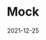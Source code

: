 ---
title: "Mock"
date: 2021-12-25
authors: ["Admin"]
summary: "Memahami mock di golang dan cara menggunakannya untuk unit testing di mongodb"
draft: true
tags: [go]
categories: [programming]
series: [golang dasar]
---